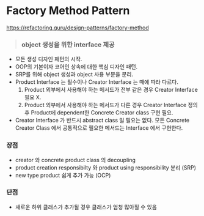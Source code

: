 # Factory Method Pattern

https://refactoring.guru/design-patterns/factory-method

> ### object 생성을 위한 interface 제공

- 모든 생성 디자인 패턴의 시작.
- OOP의 기본이자 코어인 상속에 대한 핵심 디자인 패턴.
- SRP를 위해 object 생성과 object 사용 부분을 분리.
- Product Interface 는 필수이나 Creator Interface 는 때에 따라 다르다.
  1. Product 외부에서 사용해야 하는 메서드가 전부 같은 경우 Creator Interface 필요 X.
  2. Product 외부에서 사용해야 하는 메서드가 다른 경우 Creator Interface 정의 후 Product에 dependent한 Concrete Creator class 구현 필요.
- Creator Interface 가 반드시 abstract class 일 필요는 없다. 모든 Concrete Creator Class 에서 공통적으로 필요한 메서드는 Interface 에서 구현한다.

### 장점

- creator 와 concrete product class 의 decoupling
- product creation responsibilty 와 product using responsibility 분리 (SRP)
- new type product 쉽게 추가 가능 (OCP)

### 단점

- 새로운 하위 클래스가 추가될 경우 클래스가 엄청 많아질 수 있음
